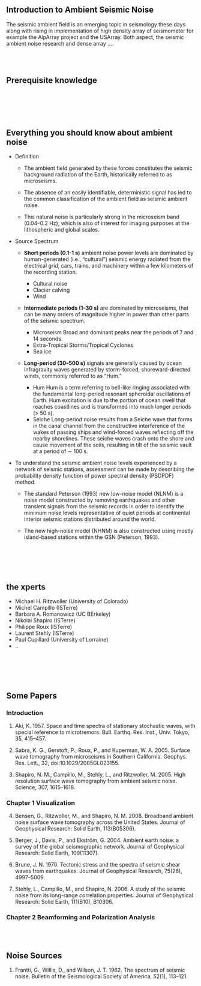 ## Introduction to Ambient Seismic Noise

The seismic ambient field is an emerging topic in seismology these days along with rising in implementation of high density 
array of seismometer for example the AlpArray project and the USArray. Both aspect, the seismic ambient noise research and dense array .... 
  
<br>
<br>
  
## Prerequisite knowledge

<br>
<br>  
<br>  
<br>  
  
## Everything you should know about ambient noise
- Definition  
  - The ambient field generated by these forces constitutes the seismic background radiation of the Earth, historically referred to as microseisms.

  - The absence of an easily identifiable, deterministic signal has led to the common classification of the ambient field as seismic ambient noise.

  - This natural noise is particularly strong in the microseism band (0.04–0.2 Hz), which is also of interest for imaging purposes at the lithospheric and global scales.

- Source Spectrum  
  - **Short periods (0.1-1 s)** ambient noise power levels are dominated by human-generated (i.e., “cultural”) seismic energy radiated from the electrical grid, cars, trains, and machinery within a few kilometers of the recording station.
    - Cultural noise
    - Clacier calving
    - Wind
  
  - **Intermediate periods (1–30 s)** are dominated by microseisms, that can be many orders of magnitude higher in power than other parts of the seismic spectrum. 
    - Microseism
      Broad and dominant peaks near the periods of 7 and 14 seconds. 
    - Extra-Tropical Storms/Tropical Cyclones
    - Sea ice
  
  - **Long-period (30–500 s)** signals are generally caused by ocean infragravity waves generated by storm-forced, shoreward-directed winds, commonly referred to as “Hum.”
    - Hum
      Hum is a term referring to bell-like ringing associated with the fundamental long-period resonant spheroidal  oscillations of Earth. Hum excitation is due to the portion of ocean swell that reaches coastlines and is transformed into much longer periods (> 50 s). 
    - Seiche
      Long-period noise results from a Seiche wave that forms in the canal channel from the constructive interference of the wakes of passing ships and wind-forced waves reflecting off the nearby shorelines. These seiche waves crash onto the shore and cause movement of the soils, resulting in tilt of the seismic vault at a period of ∼ 100 s.
     
- To understand the seismic ambient noise levels experienced by a network of seismic stations, assessment can be made by describing the probability density function of power spectral density (PSDPDF) method. 
  - The standard Peterson (1993) new low-noise model (NLNM) is a noise model constructed by removing earthquakes and other transient signals from the seismic records in order to identify the minimum noise levels representative of quiet periods at continental interior seismic stations distributed around the world.

  - The new high-noise model (NHNM) is also constructed using mostly island-based stations within the GSN (Peterson, 1993).
  
  
     









<br>
<br>
<br>
<br>

## the xperts
- Michael H. Ritzwoller (University of Colorado)
- Michel Campillo (ISTerre)
- Barbara A. Romanowicz (UC BErkeley)
- Nikolai Shapiro (ISTerre)
- Philippe Roux (ISTerre)
- Laurent Stehly (ISTerre)
- Paul Cupillard (University of Lorraine)
- ..

<br>  
<br>  
<br>  
<br>  
  
## Some Papers
### Introduction
1. Aki, K. 1957. Space and time spectra of stationary stochastic waves, with special reference to microtremors. Bull. Earthq. Res. Inst., Univ. Tokyo, 35, 415–457.

2. Sabra, K. G., Gerstoft, P., Roux, P., and Kuperman, W. A. 2005. Surface wave tomography from microseisms in Southern California. Geophys. Res. Lett., 32, doi:10.1029/2005GL023155.

3. Shapiro, N. M., Campillo, M., Stehly, L., and Ritzwoller, M. 2005. High resolution surface wave tomography from ambient seismic noise. Science, 307, 1615–1618.

### Chapter 1 Visualization
4. Bensen, G., Ritzwoller, M., and Shapiro, N. M. 2008. Broadband ambient noise surface wave tomography across the United States. Journal of Geophysical Research: Solid Earth, 113(B05306).

5. Berger, J., Davis, P., and Ekström, G. 2004. Ambient earth noise: a survey of the global seismographic network. Journal of Geophysical Research: Solid Earth, 109(11307).

6. Brune, J. N. 1970. Tectonic stress and the spectra of seismic shear waves from earthquakes. Journal of Geophysical Research, 75(26), 4997–5009.

7. Stehly, L., Campillo, M., and Shapiro, N. 2006. A study of the seismic noise from its long-range correlation properties. Journal of Geophysical Research: Solid Earth, 111(B10), B10306.

### Chapter 2 Beamforming and Polarization Analysis

<br>
<br>

## Noise Sources
1. Frantti, G., Willis, D., and Wilson, J. T. 1962. The spectrum of seismic noise. Bulletin of the Seismological Society of America, 52(1), 113–121.






